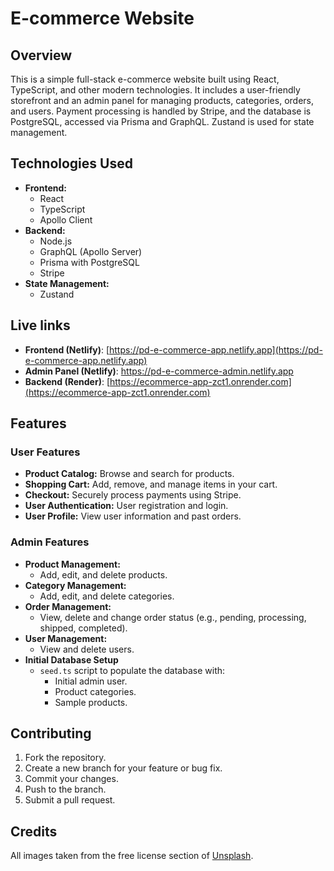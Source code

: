 # E-commerce Website

## Overview

This is a simple full-stack e-commerce website built using React, TypeScript, and other modern technologies. It includes a user-friendly storefront and an admin panel for managing products, categories, orders, and users. Payment processing is handled by Stripe, and the database is PostgreSQL, accessed via Prisma and GraphQL. Zustand is used for state management.

## Technologies Used

- **Frontend:**
  - React
  - TypeScript
  - Apollo Client
- **Backend:**
  - Node.js
  - GraphQL (Apollo Server)
  - Prisma with PostgreSQL
  - Stripe
- **State Management:**
  - Zustand

## Live links

- **Frontend (Netlify)**: [https://pd-e-commerce-app.netlify.app](https://pd-e-commerce-app.netlify.app)
- **Admin Panel (Netlify)**: [https://pd-e-commerce-admin.netlify.app ](https://pd-e-commerce-admin.netlify.app)
- **Backend (Render)**: [https://ecommerce-app-zct1.onrender.com](https://ecommerce-app-zct1.onrender.com)

## Features

### User Features

- **Product Catalog:** Browse and search for products.
- **Shopping Cart:** Add, remove, and manage items in your cart.
- **Checkout:** Securely process payments using Stripe.
- **User Authentication:** User registration and login.
- **User Profile:** View user information and past orders.

### Admin Features

- **Product Management:**
  - Add, edit, and delete products.
- **Category Management:**
  - Add, edit, and delete categories.
- **Order Management:**
  - View, delete and change order status (e.g., pending, processing, shipped, completed).
- **User Management:**
  - View and delete users.
- **Initial Database Setup**
  - `seed.ts` script to populate the database with:
    - Initial admin user.
    - Product categories.
    - Sample products.

## Contributing

1.  Fork the repository.
2.  Create a new branch for your feature or bug fix.
3.  Commit your changes.
4.  Push to the branch.
5.  Submit a pull request.

## Credits

All images taken from the free license section of [Unsplash](https://unsplash.com/).
